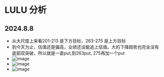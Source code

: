 # LULU 分析
## 2024.8.8
* 从大尺度上来看201-213 是下方目标，263-275 是上方目标
* 到今天为止，估值还是偏高，业绩还没能追上估值。大的下降趋势也完全没有底部双突破，所以就是一直put,到263put, 275再加一个put
* ![image](https://github.com/user-attachments/assets/8b1c90d0-c309-4896-a1fc-ef47a5d064c3)
* ![image](https://github.com/user-attachments/assets/19813027-73b0-41fc-92f8-2487818857bc)
* ![image](https://github.com/user-attachments/assets/1a67d90d-8938-4b36-b70b-7128673ca7c6)



